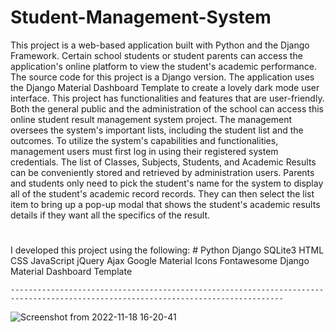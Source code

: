 # Student-Management-System
This project is a web-based application built with Python and the Django Framework. Certain school students or student parents can access the application's online platform to view the student's academic performance. The source code for this project is a Django version. The application uses the Django Material Dashboard Template to create a lovely dark mode user interface. This project has functionalities and features that are user-friendly. 
Both the general public and the administration of the school can access this online student result management system project. The management oversees the system's important lists, including the student list and the outcomes. To utilize the system's capabilities and functionalities, management users must first log in using their registered system credentials. The list of Classes, Subjects, Students, and Academic Results can be conveniently stored and retrieved by administration users. Parents and students only need to pick the student's name for the system to display all of the student's academic record records. They can then select the list item to bring up a pop-up modal that shows the student's academic results details if they want all the specifics of the result.
#

I developed this project using the following:
    # Python
    Django
    SQLite3
    HTML
    CSS
    JavaScript
    jQuery
    Ajax
    Google Material Icons
    Fontawesome
    Django Material Dashboard Template
    
    -----------------------------------------------------------------------------------------------------------------------------------
![Screenshot from 2022-11-18 16-20-41](https://user-images.githubusercontent.com/36708000/202717801-804a83a7-078d-457f-8c67-47dcc4882d08.png)
